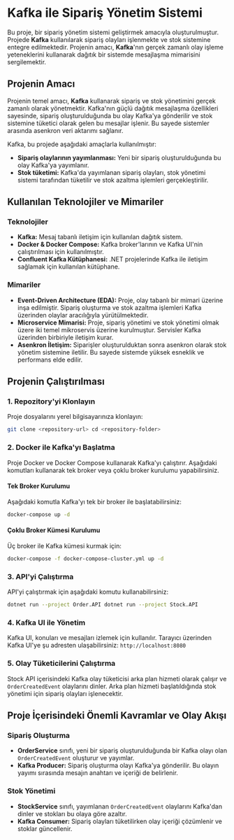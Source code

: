 # Kafka ile Sipariş Yönetim Sistemi

Bu proje, bir sipariş yönetim sistemi geliştirmek amacıyla oluşturulmuştur. Projede **Kafka** kullanılarak sipariş olayları işlenmekte ve stok sistemine entegre edilmektedir. Projenin amacı, **Kafka**'nın gerçek zamanlı olay işleme yeteneklerini kullanarak dağıtık bir sistemde mesajlaşma mimarisini sergilemektir.

## Projenin Amacı

Projenin temel amacı, **Kafka** kullanarak sipariş ve stok yönetimini gerçek zamanlı olarak yönetmektir. Kafka'nın güçlü dağıtık mesajlaşma özellikleri sayesinde, sipariş oluşturulduğunda bu olay Kafka'ya gönderilir ve stok sistemine tüketici olarak gelen bu mesajlar işlenir. Bu sayede sistemler arasında asenkron veri aktarımı sağlanır.

Kafka, bu projede aşağıdaki amaçlarla kullanılmıştır:
- **Sipariş olaylarının yayımlanması:** Yeni bir sipariş oluşturulduğunda bu olay Kafka'ya yayımlanır.
- **Stok tüketimi:** Kafka'da yayımlanan sipariş olayları, stok yönetimi sistemi tarafından tüketilir ve stok azaltma işlemleri gerçekleştirilir.

## Kullanılan Teknolojiler ve Mimariler

### Teknolojiler
- **Kafka:** Mesaj tabanlı iletişim için kullanılan dağıtık sistem.
- **Docker & Docker Compose:** Kafka broker'larının ve Kafka UI'nin çalıştırılması için kullanılmıştır.
- **Confluent Kafka Kütüphanesi:** .NET projelerinde Kafka ile iletişim sağlamak için kullanılan kütüphane.

### Mimariler
- **Event-Driven Architecture (EDA):** Proje, olay tabanlı bir mimari üzerine inşa edilmiştir. Sipariş oluşturma ve stok azaltma işlemleri Kafka üzerinden olaylar aracılığıyla yürütülmektedir.
- **Microservice Mimarisi:** Proje, sipariş yönetimi ve stok yönetimi olmak üzere iki temel mikroservis üzerine kurulmuştur. Servisler Kafka üzerinden birbiriyle iletişim kurar.
- **Asenkron İletişim:** Siparişler oluşturulduktan sonra asenkron olarak stok yönetim sistemine iletilir. Bu sayede sistemde yüksek esneklik ve performans elde edilir.

## Projenin Çalıştırılması

### 1. Repozitory'yi Klonlayın

Proje dosyalarını yerel bilgisayarınıza klonlayın:

```bash
git clone <repository-url> cd <repository-folder>
```

### 2. Docker ile Kafka'yı Başlatma

Proje Docker ve Docker Compose kullanarak Kafka'yı çalıştırır. Aşağıdaki komutları kullanarak tek broker veya çoklu broker kurulumu yapabilirsiniz.

#### Tek Broker Kurulumu

Aşağıdaki komutla Kafka'yı tek bir broker ile başlatabilirsiniz:

```bash
docker-compose up -d
```


#### Çoklu Broker Kümesi Kurulumu

Üç broker ile Kafka kümesi kurmak için:

```bash
docker-compose -f docker-compose-cluster.yml up -d
```


### 3. API'yi Çalıştırma

API'yi çalıştırmak için aşağıdaki komutu kullanabilirsiniz:

```bash
dotnet run --project Order.API dotnet run --project Stock.API
```


### 4. Kafka UI ile Yönetim

Kafka UI, konuları ve mesajları izlemek için kullanılır. Tarayıcı üzerinden Kafka UI'ye şu adresten ulaşabilirsiniz: `http://localhost:8080`


### 5. Olay Tüketicilerini Çalıştırma

Stock API içerisindeki Kafka olay tüketicisi arka plan hizmeti olarak çalışır ve `OrderCreatedEvent` olaylarını dinler. Arka plan hizmeti başlatıldığında stok yönetimi için sipariş olayları işlenecektir.

## Proje İçerisindeki Önemli Kavramlar ve Olay Akışı

### Sipariş Oluşturma
- **OrderService** sınıfı, yeni bir sipariş oluşturulduğunda bir Kafka olayı olan `OrderCreatedEvent` oluşturur ve yayımlar.
- **Kafka Producer:** Sipariş oluşturma olayı Kafka'ya gönderilir. Bu olayın yayımı sırasında mesajın anahtarı ve içeriği de belirlenir.

### Stok Yönetimi
- **StockService** sınıfı, yayımlanan `OrderCreatedEvent` olaylarını Kafka'dan dinler ve stokları bu olaya göre azaltır.
- **Kafka Consumer:** Sipariş olayları tüketilirken olay içeriği çözümlenir ve stoklar güncellenir.
